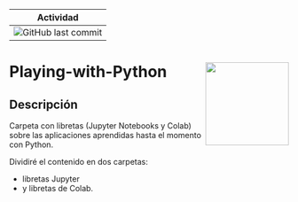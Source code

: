 | Actividad |
|---|
|![GitHub last commit](https://img.shields.io/github/last-commit/vilcagamarracf/Playing-with-Python?color=g)|

<!-- <center>
   <div class='row'>
   <img src='https://colab.research.google.com/img/colab_favicon_256px.png' width=10%>
   <img src='https://www.dataquest.io/wp-content/uploads/2020/05/python_logo.png' width=10%>
   <img src='https://upload.wikimedia.org/wikipedia/commons/thumb/3/38/Jupyter_logo.svg/883px-Jupyter_logo.svg.png' width=8%>
   <img src= 'https://media1.tenor.com/images/48e1afc1fbdc8fa9ed3a8ab5ebb04b91/tenor.gif' width=14%>
   </div>
 </center> -->


# Playing-with-Python <img src="https://www.dataquest.io/wp-content/uploads/2020/05/python_logo.png" align="right" width="150" />

## Descripción

Carpeta con libretas (Jupyter Notebooks y Colab) sobre las aplicaciones aprendidas hasta el momento con Python.

Dividiré el contenido en dos carpetas:
- libretas Jupyter
- y libretas de Colab.

